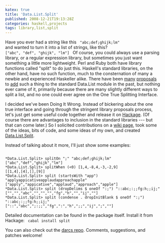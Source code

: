 ```yaml
---
katex: true
title: 'Data.List.Split'
published: 2008-12-21T19:13:28Z
categories: haskell,projects
tags: library,list,split
---
```


Have you ever had a string like this
<code>
"abc;def;ghijk;lm"
</code>
and wanted to turn it into a list of strings, like this?
<code>
["abc", "def", "ghijk", "lm"]
</code>
Of course, you could always use a parsing library, or a regular expression library, but sometimes you just want something a little more lightweight.  Perl and Ruby both have library functions called "split" to do just this.  Haskell's standard libraries, on the other hand, have no such function, much to the consternation of many a newbie and experienced Haskeller alike.  There have been <a href="http://www.haskell.org/pipermail/libraries/2006-July/005504.html">many</a> <a href="http://www.haskell.org/pipermail/libraries/2006-October/006072.html">proposals</a> to <a href="http://www.haskell.org/pipermail/libraries/2008-January/008922.html">add</a> such a thing to the standard Data.List module in the past, but nothing ever came of it, primarily because there are many slightly different ways to split a list, and no one could ever agree on the One True Splitting Interface.

I decided we've been Doing It Wrong.  Instead of bickering about the one true interface and going through the stringent library proposals process, let's just get some useful code together and release it on <a href="http://hackage.haskell.org">Hackage</a>.  (Of course there are advantages to inclusion in the standard libraries --- but that can come later.)  So I solicited contributions on a <a href="http://haskell.org/haskellwiki/Data.List.Split">wiki page</a>, took some of the ideas, bits of code, and some ideas of my own, and created <a href="http://hackage.haskell.org/cgi-bin/hackage-scripts/package/split">Data.List.Split</a>.

Instead of talking about it more, I'll just show some examples:

<code>
*Data.List.Split&gt; splitOn ";" "abc;def;ghijk;lm"
["abc","def","ghijk","lm"]
*Data.List.Split&gt; splitWhen (&lt;0) [1,4,-8,4,-3,-2,9]
[[1,4],[4],[],[9]]
*Data.List.Split&gt; split (startsWith "app") "applyappicativeapplaudapproachapple"
["apply","appicative","applaud","approach","apple"]
*Data.List.Split&gt; split (dropDelims $ oneOf ":;") "::abc;:;;fg:h;;ij;"
["","","abc","","","","fg","h","","ij",""]
*Data.List.Split&gt; split (condense . dropInitBlank $ oneOf ":;") "::abc;:;;fg:h;;ij;"
["::","abc",";:;;","fg",":","h",";;","ij",";",""]
</code>

Detailed documentation can be found in the package itself.  Install it from Hackage:
<code>
cabal install split
</code>

You can also check out the <a href="http://code.haskell.org/~byorgey/code/split">darcs repo</a>.  Comments, suggestions, and patches welcome!

